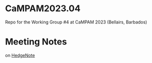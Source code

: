 # CaMPAM2023.04
Repo for the Working Group #4 at CaMPAM 2023 (Bellairs, Barbados)

# Meeting Notes
on [HedgeNote](https://demo.hedgedoc.org/QrVnxl08TEWAZA6Be-Wg0g#)
